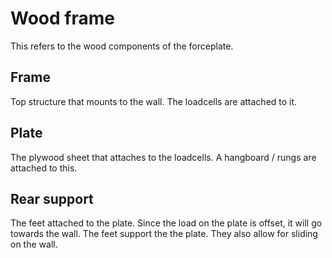 # Wood frame

This refers to the wood components of the forceplate.

## Frame

Top structure that mounts to the wall. The loadcells are attached to it.

## Plate

The plywood sheet that attaches to the loadcells. A hangboard / rungs are attached to this.

## Rear support

The feet attached to the plate. Since the load on the plate is offset, it will go towards the wall.
The feet support the the plate. They also allow for sliding on the wall.
